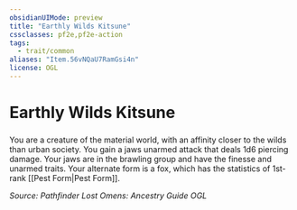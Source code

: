 ```yaml
---
obsidianUIMode: preview
title: "Earthly Wilds Kitsune"
cssclasses: pf2e,pf2e-action
tags:
  - trait/common
aliases: "Item.56vNQaU7RamGsi4n"
license: OGL
---
```

# Earthly Wilds Kitsune

### 






You are a creature of the material world, with an affinity closer to the wilds than urban society. You gain a jaws unarmed attack that deals 1d6 piercing damage. Your jaws are in the brawling group and have the finesse and unarmed traits. Your alternate form is a fox, which has the statistics of 1st-rank [[Pest Form|Pest Form]].

*Source: Pathfinder Lost Omens: Ancestry Guide*
*OGL*